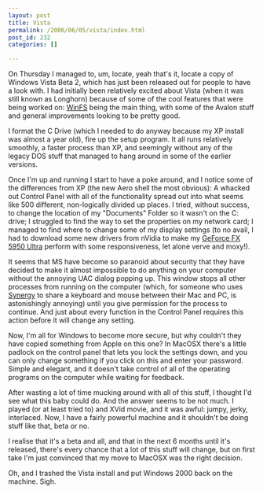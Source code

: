 ```yaml
---
layout: post
title: Vista
permalink: /2006/06/05/vista/index.html
post_id: 232
categories: []

---
```


 On Thursday I managed to, um, locate, yeah that's it, locate a copy of Windows Vista Beta 2, which has just been released out for people to have a look with. I had initially been relatively excited about Vista (when it was still known as Longhorn) because of some of the cool features that were being worked on: <a href="http://en.wikipedia.org/wiki/WinFS">WinFS</a> being the main thing, with some of the Avalon stuff and general improvements looking to be pretty good.




I format the C Drive (which I needed to do anyway because my XP install was almost a year old), fire up the setup program. It all runs relatively smoothly, a faster process than XP, and seemingly without any of the legacy <span class="caps">DOS</span> stuff that managed to hang around in some of the earlier versions.




Once I'm up and running I start to have a poke around, and I notice some of the differences from XP (the new Aero shell the most obvious): A whacked out Control Panel with all of the functionality spread out into what seems like 500 different, non-logically divided up places. I tried, without success, to change the location of my "Documents" Folder so it wasn't on the C: drive; I struggled to find the way to set the properties on my network card; I managed to find where to change some of my display settings (to no avail, I had to download some new drivers from nVidia to make my <a href="http://www.nvnews.net/previews/geforce_fx_5950_ultra/">GeForce <span class="caps">FX 5950</span> Ultra</a> perform with some responsiveness, let alone verve and moxy!).




It seems that MS have become so paranoid about security that they have decided to make it almost impossible to do anything on your computer without the annoying <span class="caps">UAC</span> dialog popping up. This window stops all other processes from running on the computer (which, for someone who uses <a href="http://synergy2.sourceforge.net">Synergy</a> to share a keyboard and mouse between their Mac and PC, is astonishingly annoying) until you give permission for the process to continue. And just about every function in the Control Panel requires this action before it will change any setting.




Now, I'm all for Windows to become more secure, but why couldn't they have copied something from Apple on this one? In MacOSX there's a little padlock on the control panel that lets you lock the settings down, and you can only change something if you click on this and enter your password. Simple and elegant, and it doesn't take control of all of the operating programs on the computer while waiting for feedback.




After wasting a lot of time mucking around with all of this stuff, I thought I'd see what this baby could do. And the answer seems to be not much. I played (or at least tried to) and XVid movie, and it was awful: jumpy, jerky, interlaced. Now, I have a fairly powerful machine and it shouldn't be doing stuff like that, beta or no.




I realise that it's a beta and all, and that in the next 6 months until it's released, there's every chance that a lot of this stuff will change, but on first take I'm just convinced that my move to MacOSX was the right decision.




Oh, and I trashed the Vista install and put Windows 2000 back on the machine. Sigh.

